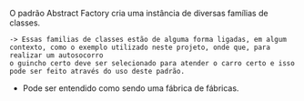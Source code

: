 ﻿O padrão Abstract Factory cria uma instância de diversas famílias de classes.

	-> Essas familias de classes estão de alguma forma ligadas, em algum contexto, como o exemplo utilizado neste projeto, onde que, para realizar um autosocorro
	o guincho certo deve ser selecionado para atender o carro certo e isso pode ser feito através do uso deste padrão.

- Pode ser entendido como sendo uma fábrica de fábricas.